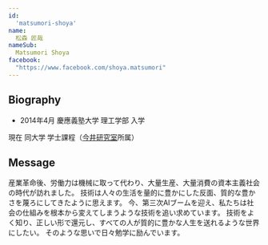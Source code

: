 ```yaml
---
id:
  'matsumori-shoya'
name:
  松森 匠哉
nameSub:
  Matsumori Shoya
facebook:
  "https://www.facebook.com/shoya.matsumori"
---
```


## Biography
- 2014年4月 慶應義塾大学 理工学部 入学

現在 同大学 学士課程（[今井研究室](http://www.ailab.ics.keio.ac.jp/)所属）

## Message
産業革命後、労働力は機械に取って代わり、大量生産、大量消費の資本主義社会の時代が訪れました。
技術は人々の生活を量的に豊かにした反面、質的な豊かさを蔑ろにしてきたように思えます。
今、第三次AIブームを迎え、私たちは社会の仕組みを根本から変えてしまうような技術を追い求めています。
技術をよく知り、正しい形で還元し、すべての人が質的に豊かな人生を送れるような世界にしたい。
そのような思いで日々勉学に励んでいます。
